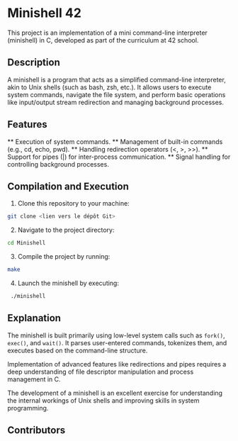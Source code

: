 # Minishell 42

This project is an implementation of a mini command-line interpreter (minishell) in C, developed as part of the curriculum at 42 school.

## Description

A minishell is a program that acts as a simplified command-line interpreter, akin to Unix shells (such as bash, zsh, etc.). It allows users to execute system commands, navigate the file system, and perform basic operations like input/output stream redirection and managing background processes.

## Features

** Execution of system commands.
** Management of built-in commands (e.g., cd, echo, pwd).
** Handling redirection operators (<, >, >>).
** Support for pipes (|) for inter-process communication.
** Signal handling for controlling background processes.

## Compilation and Execution

1. Clone this repository to your machine:
  ```sh
  git clone <lien vers le dépôt Git>
  ```
2. Navigate to the project directory:
  ```sh
  cd Minishell
  ```
3. Compile the project by running:
  ```sh
  make
  ```
4. Launch the minishell by executing:
  ```sh
   ./minishell
  ```

## Explanation

The minishell is built primarily using low-level system calls such as `fork()`, `exec()`, and `wait()`. It parses user-entered commands, tokenizes them, and executes based on the command-line structure.

Implementation of advanced features like redirections and pipes requires a deep understanding of file descriptor manipulation and process management in C.

The development of a minishell is an excellent exercise for understanding the internal workings of Unix shells and improving skills in system programming.

## Contributors


